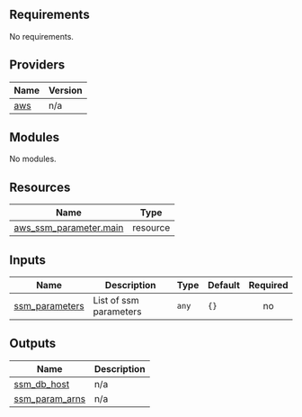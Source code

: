 <!-- BEGIN_TF_DOCS -->
## Requirements

No requirements.

## Providers

| Name | Version |
|------|---------|
| <a name="provider_aws"></a> [aws](#provider\_aws) | n/a |

## Modules

No modules.

## Resources

| Name | Type |
|------|------|
| [aws_ssm_parameter.main](https://registry.terraform.io/providers/hashicorp/aws/latest/docs/resources/ssm_parameter) | resource |

## Inputs

| Name | Description | Type | Default | Required |
|------|-------------|------|---------|:--------:|
| <a name="input_ssm_parameters"></a> [ssm\_parameters](#input\_ssm\_parameters) | List of ssm parameters | `any` | `{}` | no |

## Outputs

| Name | Description |
|------|-------------|
| <a name="output_ssm_db_host"></a> [ssm\_db\_host](#output\_ssm\_db\_host) | n/a |
| <a name="output_ssm_param_arns"></a> [ssm\_param\_arns](#output\_ssm\_param\_arns) | n/a |
<!-- END_TF_DOCS -->